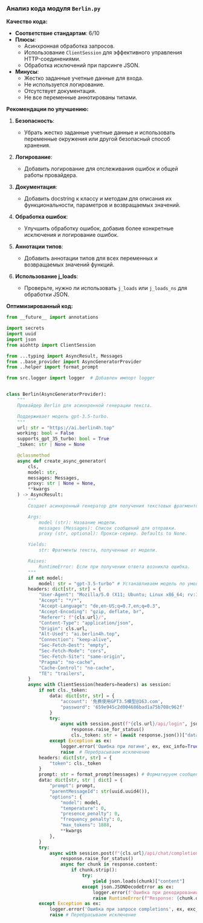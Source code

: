 ### **Анализ кода модуля `Berlin.py`**

**Качество кода:**
- **Соответствие стандартам**: 6/10
- **Плюсы**:
    - Асинхронная обработка запросов.
    - Использование `ClientSession` для эффективного управления HTTP-соединениями.
    - Обработка исключений при парсинге JSON.
- **Минусы**:
    - Жестко заданные учетные данные для входа.
    - Не используется логирование.
    - Отсутствует документация.
    - Не все переменные аннотированы типами.

**Рекомендации по улучшению:**

1.  **Безопасность**:
    - Убрать жестко заданные учетные данные и использовать переменные окружения или другой безопасный способ хранения.

2.  **Логирование**:
    - Добавить логирование для отслеживания ошибок и общей работы провайдера.

3.  **Документация**:
    - Добавить docstring к классу и методам для описания их функциональности, параметров и возвращаемых значений.

4.  **Обработка ошибок**:
    - Улучшить обработку ошибок, добавив более конкретные исключения и логирование ошибок.

5. **Аннотации типов**:
   - Добавить аннотации типов для всех переменных и возвращаемых значений функций.

6. **Использование j_loads**:
   - Проверьте, нужно ли использовать `j_loads` или `j_loads_ns` для обработки JSON.

**Оптимизированный код:**

```python
from __future__ import annotations

import secrets
import uuid
import json
from aiohttp import ClientSession

from ...typing import AsyncResult, Messages
from ..base_provider import AsyncGeneratorProvider
from ..helper import format_prompt

from src.logger import logger  # Добавлен импорт logger


class Berlin(AsyncGeneratorProvider):
    """
    Провайдер Berlin для асинхронной генерации текста.

    Поддерживает модель gpt-3.5-turbo.
    """
    url: str = "https://ai.berlin4h.top"
    working: bool = False
    supports_gpt_35_turbo: bool = True
    _token: str | None = None

    @classmethod
    async def create_async_generator(
        cls,
        model: str,
        messages: Messages,
        proxy: str | None = None,
        **kwargs
    ) -> AsyncResult:
        """
        Создает асинхронный генератор для получения текстовых фрагментов от Berlin.

        Args:
            model (str): Название модели.
            messages (Messages): Список сообщений для отправки.
            proxy (str, optional): Прокси-сервер. Defaults to None.

        Yields:
            str: Фрагменты текста, полученные от модели.

        Raises:
            RuntimeError: Если при получении ответа возникла ошибка.
        """
        if not model:
            model: str = "gpt-3.5-turbo" # Устанавливаем модель по умолчанию, если она не указана
        headers: dict[str, str] = {
            "User-Agent": "Mozilla/5.0 (X11; Ubuntu; Linux x86_64; rv:109.0) Gecko/20100101 Firefox/119.0",
            "Accept": "*/*",
            "Accept-Language": "de,en-US;q=0.7,en;q=0.3",
            "Accept-Encoding": "gzip, deflate, br",
            "Referer": f"{cls.url}/",
            "Content-Type": "application/json",
            "Origin": cls.url,
            "Alt-Used": "ai.berlin4h.top",
            "Connection": "keep-alive",
            "Sec-Fetch-Dest": "empty",
            "Sec-Fetch-Mode": "cors",
            "Sec-Fetch-Site": "same-origin",
            "Pragma": "no-cache",
            "Cache-Control": "no-cache",
            "TE": "trailers",
        }
        async with ClientSession(headers=headers) as session:
            if not cls._token:
                data: dict[str, str] = {
                    "account": '免费使用GPT3.5模型@163.com',
                    "password": '659e945c2d004686bad1a75b708c962f'
                }
                try:
                    async with session.post(f"{cls.url}/api/login", json=data, proxy=proxy) as response:
                        response.raise_for_status()
                        cls._token: str = (await response.json())["data"]["token"]
                except Exception as ex:
                    logger.error('Ошибка при логине', ex, exc_info=True) # Логируем ошибку
                    raise  # Перебрасываем исключение
            headers: dict[str, str] = {
                "token": cls._token
            }
            prompt: str = format_prompt(messages) # Форматируем сообщения
            data: dict[str, str | dict] = {
                "prompt": prompt,
                "parentMessageId": str(uuid.uuid4()),
                "options": {
                    "model": model,
                    "temperature": 0,
                    "presence_penalty": 0,
                    "frequency_penalty": 0,
                    "max_tokens": 1888,
                    **kwargs
                },
            }
            try:
                async with session.post(f"{cls.url}/api/chat/completions", json=data, proxy=proxy, headers=headers) as response:
                    response.raise_for_status()
                    async for chunk in response.content:
                        if chunk.strip():
                            try:
                                yield json.loads(chunk)["content"]
                            except json.JSONDecodeError as ex:
                                logger.error(f'Ошибка при декодировании JSON: {chunk.decode()}', ex, exc_info=True)
                                raise RuntimeError(f"Response: {chunk.decode()}") from ex
            except Exception as ex:
                logger.error('Ошибка при запросе completions', ex, exc_info=True) # Логируем ошибку
                raise # Перебрасываем исключение